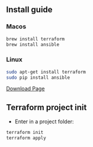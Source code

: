 

## Install guide

### Macos

```bash
brew install terraform
brew install ansible
```

### Linux

```bash
sudo apt-get install terraform 
sudo pip install ansible
```

[Download Page](!https://www.terraform.io/downloads.html)


## Terraform project init

* Enter in a project folder: 

```bash
terraform init 
terraform apply
```